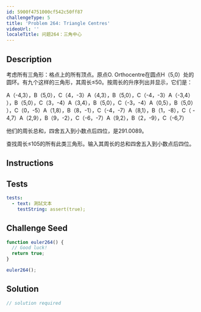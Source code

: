 ```yaml
---
id: 5900f4751000cf542c50ff87
challengeType: 5
title: 'Problem 264: Triangle Centres'
videoUrl: ''
localeTitle: 问题264：三角中心
---
```


## Description
<section id="description">考虑所有三角形：格点上的所有顶点。原点O. Orthocentre在圆点H（5,0）处的圆环。有九个这样的三角形，其周长≤50。按周长的升序列出并显示，它们是： <p> A（-4,3），B（5,0），C（4，-3）A（4,3），B（5,0），C（-4，-3）A（-3,4） ），B（5,0），C（3，-4）A（3,4），B（5,0），C（-3，-4）A（0,5），B（5,0） ），C（0，-5）A（1,8），B（8，-1），C（-4，-7）A（8,1），B（1，-8），C（ - 4,7）A（2,9），B（9，-2），C（-6，-7）A（9,2），B（2，-9），C（-6,7） </p><p>他们的周长总和，四舍五入到小数点后四位，是291.0089。 </p><p>查找周长≤105的所有此类三角形。输入其周长的总和四舍五入到小数点后四位。 </p></section>

## Instructions
<section id="instructions">
</section>

## Tests
<section id='tests'>

```yml
tests:
  - text: 測試文本
    testString: assert(true);

```

</section>

## Challenge Seed
<section id='challengeSeed'>

<div id='js-seed'>

```js
function euler264() {
  // Good luck!
  return true;
}

euler264();

```

</div>



</section>

## Solution
<section id='solution'>

```js
// solution required
```
</section>
